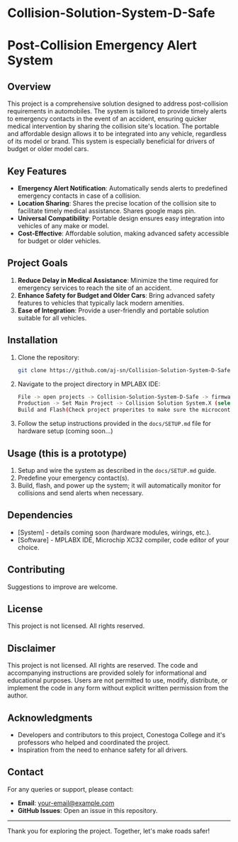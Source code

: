 # Collision-Solution-System-D-Safe
# Post-Collision Emergency Alert System

## Overview
This project is a comprehensive solution designed to address post-collision requirements in automobiles. The system is tailored to provide timely alerts to emergency contacts in the event of an accident, ensuring quicker medical intervention by sharing the collision site's location. The portable and affordable design allows it to be integrated into any vehicle, regardless of its model or brand. This system is especially beneficial for drivers of budget or older model cars.

## Key Features
- **Emergency Alert Notification**: Automatically sends alerts to predefined emergency contacts in case of a collision.
- **Location Sharing**: Shares the precise location of the collision site to facilitate timely medical assistance. Shares google maps pin.
- **Universal Compatibility**: Portable design ensures easy integration into vehicles of any make or model.
- **Cost-Effective**: Affordable solution, making advanced safety accessible for budget or older vehicles.

## Project Goals
1. **Reduce Delay in Medical Assistance**: Minimize the time required for emergency services to reach the site of an accident.
2. **Enhance Safety for Budget and Older Cars**: Bring advanced safety features to vehicles that typically lack modern amenities.
3. **Ease of Integration**: Provide a user-friendly and portable solution suitable for all vehicles.

## Installation
1. Clone the repository:
   ```bash
   git clone https://github.com/aj-sn/Collision-Solution-System-D-Safe.git
   ```
2. Navigate to the project directory in MPLABX IDE:
   ```bash
   File -> open projects -> Collision-Solution-System-D-Safe -> firmware -> Collision Solution System.X (select)
   Production -> Set Main Project -> Collision Solution System.X (select)
   Build and Flash(Check project properites to make sure the microcontroller used is ATSAMD21J18A and compiler is Microchip's XC32)
   ```
3. Follow the setup instructions provided in the `docs/SETUP.md` file for hardware setup (coming soon...)

## Usage (this is a prototype)
1. Setup and wire the system as described in the `docs/SETUP.md` guide.
2. Predefine your emergency contact(s).
3. Build, flash, and power up the system; it will automatically monitor for collisions and send alerts when necessary.

## Dependencies
- [System] - details coming soon (hardware modules, wirings, etc.).
- [Software] - MPLABX IDE, Microchip XC32 compiler, code editor of your choice.

## Contributing
Suggestions to improve are welcome.

## License
This project is not licensed. All rights reserved.

## Disclaimer
This project is not licensed. All rights are reserved. The code and accompanying instructions are provided solely for informational and educational purposes. Users are not permitted to use, modify, distribute, or implement the code in any form without explicit written permission from the author.

## Acknowledgments
- Developers and contributors to this project, Conestoga College and it's professors who helped and coordinated the project.
- Inspiration from the need to enhance safety for all drivers.

## Contact
For any queries or support, please contact:
- **Email**: [your-email@example.com](mailto:your-email@example.com)
- **GitHub Issues**: Open an issue in this repository.

---
Thank you for exploring the project. Together, let's make roads safer!

